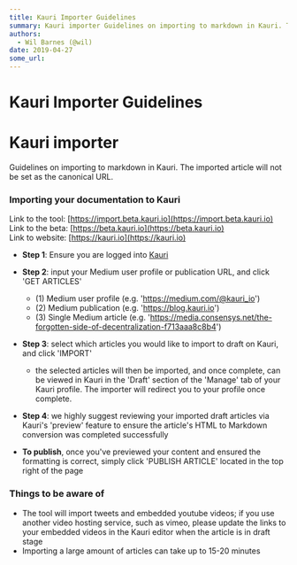```yaml
---
title: Kauri Importer Guidelines
summary: Kauri importer Guidelines on importing to markdown in Kauri. The imported article will not be set as the canonical URL. Importing your documentation to Kauri Link to the tool- https-//import.beta.kauri.io Link to the beta- https-//beta.kauri.io Link to website- https-//kauri.io Step 1- Ensure you are logged into Kauri Step 2- input your Medium user profile or publication URL, and click GET ARTICLES (1) Medium user profile (e.g. https-//medium.com/@kauri_io) (2) Medium publication (e.g. https-//b
authors:
  - Wil Barnes (@wil)
date: 2019-04-27
some_url: 
---
```


# Kauri Importer Guidelines

# Kauri importer
Guidelines on importing to markdown in Kauri. The imported article will not be set as the canonical URL.

### Importing your documentation to Kauri
Link to the tool: [https://import.beta.kauri.io](https://import.beta.kauri.io)  
Link to the beta: [https://beta.kauri.io](https://beta.kauri.io)  
Link to website: [https://kauri.io](https://kauri.io) 

* __Step 1__: Ensure you are logged into [Kauri](https://kauri.io)

* __Step 2__: input your Medium user profile or publication URL, and click 'GET ARTICLES'
    * (1) Medium user profile (e.g. 'https://medium.com/@kauri_io')
    * (2) Medium publication (e.g. 'https://blog.kauri.io')
    * (3) Single Medium article (e.g. 'https://media.consensys.net/the-forgotten-side-of-decentralization-f713aaa8c8b4')

* __Step 3__: select which articles you would like to import to draft on Kauri, and click 'IMPORT'
    * the selected articles will then be imported, and once complete, can be viewed in Kauri in the 'Draft' section of the 'Manage' tab of your Kauri profile. The importer will redirect you to your profile once complete.

* __Step 4__: we highly suggest reviewing your imported draft articles via Kauri's 'preview' feature to ensure the article's HTML to Markdown conversion was completed successfully

* __To publish__, once you've previewed your content and ensured the formatting is correct, simply click 'PUBLISH ARTICLE' located in the top right of the page

### Things to be aware of

* The tool will import tweets and embedded youtube videos; if you use another video hosting service, such as vimeo, please update the links to your embedded videos in the Kauri editor when the article is in draft stage
* Importing a large amount of articles can take up to 15-20 minutes
